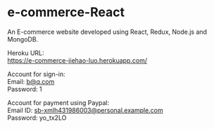 # e-commerce-React

An E-commerce website developed using React, Redux, Node.js and MongoDB.

Heroku URL:
<br>
https://e-commerce-jiehao-luo.herokuapp.com/

Account for sign-in:
<br>
Email: b@q.com
<br>
Password: 1

Account for payment using Paypal:
<br>
Email ID: sb-xmlh431986003@personal.example.com
<br>
Password: yo_tx2LO

